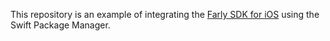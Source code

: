 This repository is an example of integrating the [Farly SDK for iOS](https://github.com/farly-sdk/farly-ios-sdk) using the Swift Package Manager.
